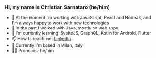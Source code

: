 ### Hi, my name is Christian Sarnataro (he/him)
- 🔭 At the moment I’m working with JavaScript, React and NodeJS, and I'm always happy to work with new technologies 
- 💬 In the past I worked with Java, mostly on web apps
- 🌱 I’m currently learning: SvelteJS, GraphQL, Kotlin for Android, Flutter
- 📫 How to reach me: [LinkedIn](https://www.linkedin.com/in/sarnataro/)
- 📍 Currently I'm based in Milan, Italy
- 🏳️‍🌈 Pronouns: he/him

<!--
**csarnataro/csarnataro** is a ✨ _special_ ✨ repository because its `README.md` (this file) appears on your GitHub profile.

Here are some ideas to get you started:

- 🔭 I’m currently working on ...
- 🌱 I’m currently learning ...
- 👯 I’m looking to collaborate on ...
- 🤔 I’m looking for help with ...
- 💬 Ask me about ...
- 📫 How to reach me: ...
- 😄 Pronouns: ...
- ⚡ Fun fact: ...
-->

